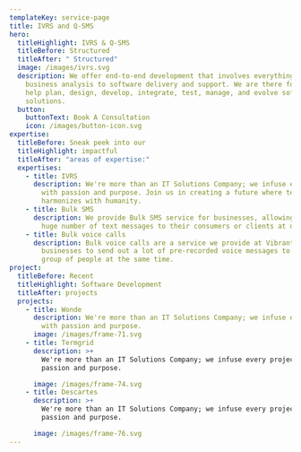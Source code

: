 ```yaml
---
templateKey: service-page
title: IVRS and Q-SMS
hero:
  titleHighlight: IVRS & Q-SMS
  titleBefore: Structured
  titleAfter: " Structured"
  image: /images/ivrs.svg
  description: We offer end-to-end development that involves everything from
    business analysis to software delivery and support. We are there for you to
    help plan, design, develop, integrate, test, manage, and evolve software
    solutions.
  button:
    buttonText: Book A Consultation
    icon: /images/button-icon.svg
expertise:
  titleBefore: Sneak peek into our
  titleHighlight: impactful
  titleAfter: "areas of expertise:"
  expertises:
    - title: IVRS
      description: We're more than an IT Solutions Company; we infuse every project
        with passion and purpose. Join us in creating a future where technology
        harmonizes with humanity.
    - title: Bulk SMS
      description: We provide Bulk SMS service for businesses, allowing them to send a
        huge number of text messages to their consumers or clients at once
    - title: Bulk voice calls
      description: Bulk voice calls are a service we provide at Vibrant IT that allows
        businesses to send out a lot of pre-recorded voice messages to a large
        group of people at the same time.
project:
  titleBefore: Recent
  titleHighlight: Software Development
  titleAfter: projects
  projects:
    - title: Wonde
      description: We're more than an IT Solutions Company; we infuse every project
        with passion and purpose.
      image: /images/frame-71.svg
    - title: Termgrid
      description: >+
        We're more than an IT Solutions Company; we infuse every project with
        passion and purpose.

      image: /images/frame-74.svg
    - title: Descartes
      description: >+
        We're more than an IT Solutions Company; we infuse every project with
        passion and purpose.

      image: /images/frame-76.svg
---
```

